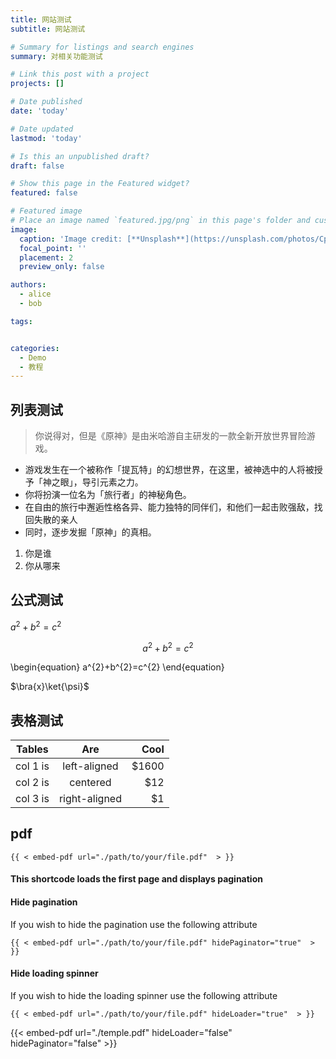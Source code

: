 ```yaml
---
title: 网站测试
subtitle: 网站测试

# Summary for listings and search engines
summary: 对相关功能测试

# Link this post with a project
projects: []

# Date published
date: 'today'

# Date updated
lastmod: 'today'

# Is this an unpublished draft?
draft: false

# Show this page in the Featured widget?
featured: false

# Featured image
# Place an image named `featured.jpg/png` in this page's folder and customize its options here.
image:
  caption: 'Image credit: [**Unsplash**](https://unsplash.com/photos/CpkOjOcXdUY)'
  focal_point: ''
  placement: 2
  preview_only: false

authors:
  - alice
  - bob

tags:


categories:
  - Demo
  - 教程
---
```

## 列表测试

> 你说得对，但是《原神》是由米哈游自主研发的一款全新开放世界冒险游戏。
- 游戏发生在一个被称作「提瓦特」的幻想世界，在这里，被神选中的人将被授予「神之眼」，导引元素之力。
- 你将扮演一位名为「旅行者」的神秘角色。
- 在自由的旅行中邂逅性格各异、能力独特的同伴们，和他们一起击败强敌，找回失散的亲人
- 同时，逐步发掘「原神」的真相。

1. 你是谁
2. 你从哪来

## 公式测试

$a^{2}+b^{2}=c^{2}$

$$a^{2}+b^{2}=c^{2}$$

\begin{equation}
  a^{2}+b^{2}=c^{2}
\end{equation}

$\bra{x}\ket{\psi}$


## 表格测试

| Tables   |      Are      |  Cool |
|----------|:-------------:|------:|
| col 1 is |  left-aligned | $1600 |
| col 2 is |    centered   |   $12 |
| col 3 is | right-aligned |    $1 |


## pdf

```
{{ < embed-pdf url="./path/to/your/file.pdf"  > }}
```
#### This shortcode loads the first page and displays pagination

#### Hide pagination

If you wish to hide the pagination use the following attribute
```
{{ < embed-pdf url="./path/to/your/file.pdf" hidePaginator="true"  > }}
```

#### Hide loading spinner

If you wish to hide the loading spinner use the following attribute
```
{{ < embed-pdf url="./path/to/your/file.pdf" hideLoader="true"  > }}
```

{{< embed-pdf url="./temple.pdf" hideLoader="false" hidePaginator="false" >}}